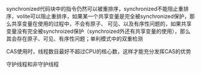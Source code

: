







synchronized代码块中的指令仍然可以被重排序，synchronized不能阻止重排序，volite可以阻止重排序，如果某一个共享变量是完全被synchronized保护，那么共享变量在使用的过程中，不会有原子、
可见、以及有序性问题的，如果共享变量没有完全被synchroized保护（synchroized外还有共享变量的使用），那么其会存在原子、可见、有序性问题；单利模式中的双重检测






CAS使用时，线程数目最好不超过CPU的核心数，这样才能充分发挥CAS的优势


守护线程和非守护线程